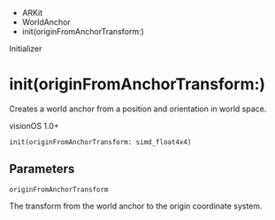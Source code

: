 

- ARKit
- WorldAnchor
-  init(originFromAnchorTransform:) 

Initializer

# init(originFromAnchorTransform:)

Creates a world anchor from a position and orientation in world space.

visionOS 1.0+

``` source
init(originFromAnchorTransform: simd_float4x4)
```

## Parameters 

`originFromAnchorTransform`  

The transform from the world anchor to the origin coordinate system.

